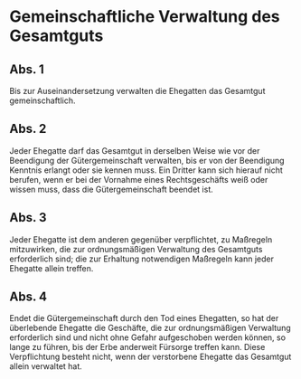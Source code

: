 # Gemeinschaftliche Verwaltung des Gesamtguts



## Abs. 1

 Bis zur Auseinandersetzung verwalten die Ehegatten das Gesamtgut gemeinschaftlich.

## Abs. 2

 Jeder Ehegatte darf das Gesamtgut in derselben Weise wie vor der Beendigung der Gütergemeinschaft verwalten, bis er von der Beendigung Kenntnis erlangt oder sie kennen muss. Ein Dritter kann sich hierauf nicht berufen, wenn er bei der Vornahme eines Rechtsgeschäfts weiß oder wissen muss, dass die Gütergemeinschaft beendet ist.

## Abs. 3

 Jeder Ehegatte ist dem anderen gegenüber verpflichtet, zu Maßregeln mitzuwirken, die zur ordnungsmäßigen Verwaltung des Gesamtguts erforderlich sind; die zur Erhaltung notwendigen Maßregeln kann jeder Ehegatte allein treffen.

## Abs. 4

 Endet die Gütergemeinschaft durch den Tod eines Ehegatten, so hat der überlebende Ehegatte die Geschäfte, die zur ordnungsmäßigen Verwaltung erforderlich sind und nicht ohne Gefahr aufgeschoben werden können, so lange zu führen, bis der Erbe anderweit Fürsorge treffen kann. Diese Verpflichtung besteht nicht, wenn der verstorbene Ehegatte das Gesamtgut allein verwaltet hat. 

